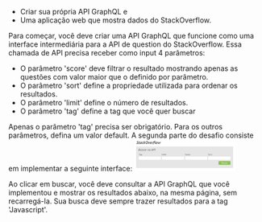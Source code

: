 * Criar sua própria API GraphQL e
* Uma aplicação web que mostra dados do StackOverflow.


Para começar, você deve criar uma API GraphQL que funcione como uma interface intermediária para a API de question do StackOverflow. 
Essa chamada de API precisa receber como input 4 parâmetros:

* O parâmetro 'score' deve filtrar o resultado mostrando apenas as questões com valor maior que o definido por parâmetro. 
* O parâmetro 'sort' define a propriedade utilizada para ordenar os resultados.  
* O parâmetro 'limit' define o número de resultados.
* O parâmetro 'tag' define a tag que você quer buscar


Apenas o parâmetro 'tag' precisa ser obrigatório. Para os outros parâmetros, defina um valor default.
A segunda parte do desafio consiste em implementar a seguinte interface:
<img src="Imagem_Interface.png" alt="Drawing" style="width: 200px;"/>

Ao clicar em buscar, você deve consultar a API GraphQL que você implementou e mostrar os resultados abaixo, na mesma página, sem recarregá-la. Sua busca deve sempre trazer resultados para a tag 'Javascript'.